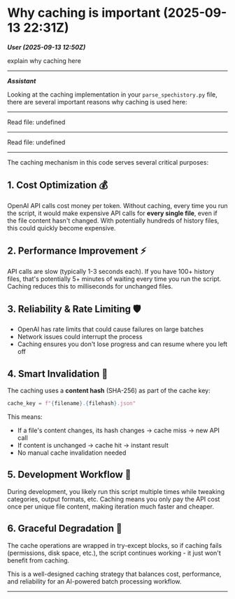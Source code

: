 <!-- Generated by SpecStory -->

# Why caching is important (2025-09-13 22:31Z)

_**User (2025-09-13 12:50Z)**_

explain why caching here

---

_**Assistant**_

Looking at the caching implementation in your `parse_spechistory.py` file, there are several important reasons why caching is used here:

---

Read file: undefined

---

Read file: undefined

---

The caching mechanism in this code serves several critical purposes:

## 1. **Cost Optimization** 💰
OpenAI API calls cost money per token. Without caching, every time you run the script, it would make expensive API calls for **every single file**, even if the file content hasn't changed. With potentially hundreds of history files, this could quickly become expensive.

## 2. **Performance Improvement** ⚡
API calls are slow (typically 1-3 seconds each). If you have 100+ history files, that's potentially 5+ minutes of waiting every time you run the script. Caching reduces this to milliseconds for unchanged files.

## 3. **Reliability & Rate Limiting** 🛡️
- OpenAI has rate limits that could cause failures on large batches
- Network issues could interrupt the process
- Caching ensures you don't lose progress and can resume where you left off

## 4. **Smart Invalidation** 🧠
The caching uses a **content hash** (SHA-256) as part of the cache key:
```python
cache_key = f"{filename}.{filehash}.json"
```

This means:
- If a file's content changes, its hash changes → cache miss → new API call
- If content is unchanged → cache hit → instant result
- No manual cache invalidation needed

## 5. **Development Workflow** 🔄
During development, you likely run this script multiple times while tweaking categories, output formats, etc. Caching means you only pay the API cost once per unique file content, making iteration much faster and cheaper.

## 6. **Graceful Degradation** 🔧
The cache operations are wrapped in try-except blocks, so if caching fails (permissions, disk space, etc.), the script continues working - it just won't benefit from caching.

This is a well-designed caching strategy that balances cost, performance, and reliability for an AI-powered batch processing workflow.

---

